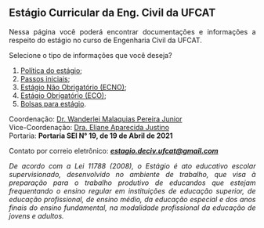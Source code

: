 ## Estágio Curricular da Eng. Civil da UFCAT

<p align="justify">Nessa página você poderá encontrar documentações e informações a respeito do estágio no curso de Engenharia Civil da UFCAT.</p> 

Selecione o tipo de informações que você deseja?
1. [Política do estágio](https://wmpjrufg.github.io/ESTAGIO-CIVIL-UFCAT/001-POLITICA.html);
2. [Passos iniciais](https://wmpjrufg.github.io/ESTAGIO-CIVIL-UFCAT/002-PASSOS.html);
3. [Estágio Não Obrigatório (ECNO)](https://wmpjrufg.github.io/ESTAGIO-CIVIL-UFCAT/003-ECNO.html);
4. [Estágio Obrigatório (ECO)](https://wmpjrufg.github.io/ESTAGIO-CIVIL-UFCAT/004-ECO.html);
5. [Bolsas para estágio](https://wmpjrufg.github.io/ESTAGIO-CIVIL-UFCAT/005-BOLSA.html).
   

Coordenação: [Dr. Wanderlei Malaquias Pereira Junior](http://lattes.cnpq.br/2268506213083114)  
Vice-Coordenação: [Dra. Eliane Aparecida Justino](http://lattes.cnpq.br/6366855147494701)  
Portaria: **Portaria SEI N° 19, de 19 de Abril de 2021**

Contato por correio eletrônico: _**estagio.deciv.ufcat@gmail.com**_

<p align="justify"><i>De acordo com a Lei 11788 (2008), o Estágio é ato educativo escolar supervisionado, desenvolvido no ambiente de trabalho, que visa à preparação para o trabalho produtivo de educandos que estejam frequentando o ensino regular em instituições de educação superior, de educação profissional, de ensino médio, da educação especial e dos anos finais do ensino fundamental, na modalidade profissional da educação de jovens e adultos.</i></p>


